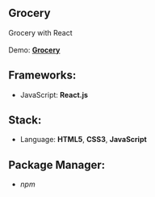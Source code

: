 ## Grocery

Grocery with React<br>
<br>
Demo: **[Grocery](https://dejanv91.github.io/47-Grocery/)**

## Frameworks:
* JavaScript: **React.js**

## Stack:
* Language: **HTML5**, **CSS3**, **JavaScript**

## Package Manager: 
* *npm*
